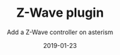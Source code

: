 ---
title: Z-Wave plugin
subtitle: Add a Z-Wave controller on asterism
layout: default
modal-id: 1
date: 2019-01-23
img: dreams.png
thumbnail: dreams-thumbnail.png
alt: Z-Wave protocole
project-date: January 2019
git: https://github.com/gxapplications/asterism-plugin-zwave
npm: https://www.npmjs.com/package/asterism-plugin-zwave
category: Domotics
description: Populo diceret necessitatibus in vim. Cu eum dicam feugiat noluisse.

---